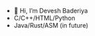 - 👋 Hi, I’m Devesh Baderiya
- C/C++/HTML/Python
- Java/Rust/ASM (in future)



<!---
- 👀 I’m interested in ...
- 🌱 I’m currently learning ...
- 💞️ I’m looking to collaborate on ...
- 📫 How to reach me ...
DeveshBaderiya/DeveshBaderiya is a ✨ special ✨ repository because its `README.md` (this file) appears on your GitHub profile.
You can click the Preview link to take a look at your changes.
--->
